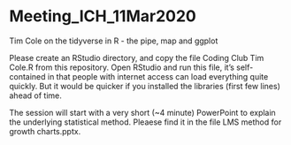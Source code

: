 # Meeting_ICH_11Mar2020
Tim Cole on the tidyverse in R -  the pipe, map and ggplot

Please create an RStudio directory, and copy the file Coding Club Tim Cole.R from this repository.  Open RStudio and run this file, 
it’s self-contained in that people with internet access can load everything quite quickly. But it would be quicker if you 
installed the libraries (first few lines) ahead of time.

The session will start with a very short (~4 minute) PowerPoint to explain the underlying statistical method.  Pleaese find it 
in the file LMS method for growth charts.pptx. 
